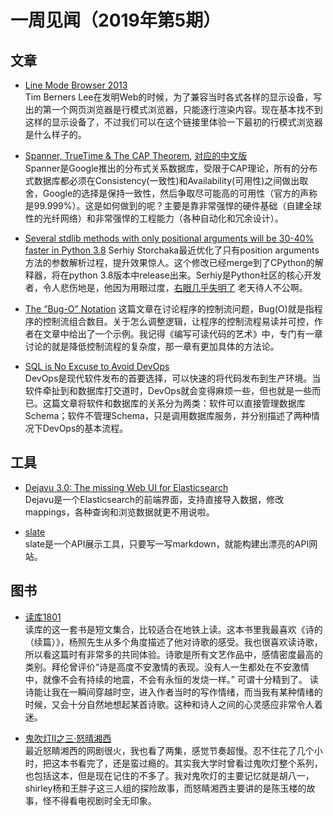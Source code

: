 # 一周见闻（2019年第5期）  

## 文章
- [Line Mode Browser 2013](http://line-mode.cern.ch/)  
Tim Berners Lee在发明Web的时候，为了兼容当时各式各样的显示设备，写出的第一个网页浏览器是行模式浏览器，只能逐行渲染内容。现在基本找不到这样的显示设备了，不过我们可以在这个链接里体验一下最初的行模式浏览器是什么样子的。

- [Spanner, TrueTime & The CAP Theorem](https://storage.googleapis.com/pub-tools-public-publication-data/pdf/45855.pdf),  [对应的中文版](https://ying-zhang.github.io/doc/Spanner-TrueTime-CAP.pdf)  
Spanner是Google推出的分布式关系数据库，受限于CAP理论，所有的分布式数据库都必须在Consistency(一致性)和Availability(可用性)之间做出取舍，Google的选择是保持一致性，然后争取尽可能高的可用性（官方的声称是99.999%）。这是如何做到的呢？主要是靠非常强悍的硬件基础（自建全球性的光纤网络）和非常强悍的工程能力（各种自动化和冗余设计）。

- [Several stdlib methods with only positional arguments will be 30-40% faster in Python 3.8](https://www.reddit.com/r/Python/comments/ajy9dw/several_stdlib_methods_with_only_positional/)
Serhiy Storchaka最近优化了只有position arguments方法的参数解析过程，提升效果惊人。这个修改已经merge到了CPython的解释器，将在python 3.8版本中release出来。Serhiy是Python社区的核心开发者，令人悲伤地是，他因为用眼过度，[右眼几乎失明了](https://groups.google.com/forum/#!topic/dev-python/-7edOln5o00)  老天待人不公啊。

- [The “Bug-O” Notation](https://overreacted.io/the-bug-o-notation/)
这篇文章在讨论程序的控制流问题，Bug(O)就是指程序的控制流组合数目。关于怎么调整逻辑，让程序的控制流程易读并可控，作者在文章中给出了一个示例。我记得《编写可读代码的艺术》中，专门有一章讨论的就是降低控制流程的复杂度，那一章有更加具体的方法论。

- [SQL is No Excuse to Avoid DevOps](https://queue.acm.org/detail.cfm?id=3300018)  
DevOps是现代软件发布的首要选择，可以快速的将代码发布到生产环境。当软件牵扯到和数据库打交道时，DevOps就会变得麻烦一些，但也就是一些而已。这篇文章将软件和数据库的关系分为两类：软件可以直接管理数据库Schema；软件不管理Schema，只是调用数据库服务，并分别描述了两种情况下DevOps的基本流程。

## 工具
- [Dejavu 3.0: The missing Web UI for Elasticsearch](https://medium.appbase.io/dejavu-3-0-the-missing-web-ui-for-elasticsearch-214b18502727)  
Dejavu是一个Elasticsearch的前端界面，支持直接导入数据，修改mappings，各种查询和浏览数据就更不用说啦。

- [slate](https://github.com/lord/slate)  
slate是一个API展示工具，只要写一写markdown，就能构建出漂亮的API网站。

## 图书
- [读库1801](https://book.douban.com/subject/27595112/)  
读库的这一套书是短文集合，比较适合在地铁上读。这本书里我最喜欢《诗的（续篇）》，杨照先生从多个角度描述了他对诗歌的感受。我也很喜欢读诗歌，所以看这篇时有非常多的共同体验。诗歌是所有文艺作品中，感情密度最高的类别。拜伦曾评价“诗是高度不安激情的表现。没有人一生都处在不安激情中，就像不会有持续的地震，不会有永恒的发烧一样。” 可谓十分精到了。
读诗能让我在一瞬间穿越时空，进入作者当时的写作情绪，而当我有某种情绪的时候，又会十分自然地想起某首诗歌。这种和诗人之间的心灵感应非常令人着迷。

- [鬼吹灯Ⅱ之三·怒晴湘西](https://book.douban.com/subject/2340300/)  
最近怒睛湘西的网剧很火，我也看了两集，感觉节奏超慢。忍不住花了几个小时，把这本书看完了，还是蛮过瘾的。其实我大学时曾看过鬼吹灯整个系列，也包括这本，但是现在记住的不多了。我对鬼吹灯的主要记忆就是胡八一，shirley杨和王胖子这三人组的探险故事，而怒睛湘西主要讲的是陈玉楼的故事，怪不得看电视剧时全无印象。
